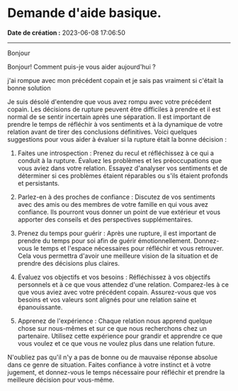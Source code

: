 # Demande d'aide basique.

**Date de création :** 2023-06-08 17:06:50

---



Bonjour

Bonjour! Comment puis-je vous aider aujourd'hui ?

j'ai rompue avec mon précédent copain et je sais pas vraiment si c'était la bonne solution

Je suis désolé d'entendre que vous avez rompu avec votre précédent copain. Les décisions de rupture peuvent être difficiles à prendre et il est normal de se sentir incertain après une séparation. Il est important de prendre le temps de réfléchir à vos sentiments et à la dynamique de votre relation avant de tirer des conclusions définitives. Voici quelques suggestions pour vous aider à évaluer si la rupture était la bonne décision :

1. Faites une introspection : Prenez du recul et réfléchissez à ce qui a conduit à la rupture. Évaluez les problèmes et les préoccupations que vous aviez dans votre relation. Essayez d'analyser vos sentiments et de déterminer si ces problèmes étaient réparables ou s'ils étaient profonds et persistants.

2. Parlez-en à des proches de confiance : Discutez de vos sentiments avec des amis ou des membres de votre famille en qui vous avez confiance. Ils pourront vous donner un point de vue extérieur et vous apporter des conseils et des perspectives supplémentaires.

3. Prenez du temps pour guérir : Après une rupture, il est important de prendre du temps pour soi afin de guérir émotionnellement. Donnez-vous le temps et l'espace nécessaires pour réfléchir et vous retrouver. Cela vous permettra d'avoir une meilleure vision de la situation et de prendre des décisions plus claires.

4. Évaluez vos objectifs et vos besoins : Réfléchissez à vos objectifs personnels et à ce que vous attendez d'une relation. Comparez-les à ce que vous aviez avec votre précédent copain. Assurez-vous que vos besoins et vos valeurs sont alignés pour une relation saine et épanouissante.

5. Apprenez de l'expérience : Chaque relation nous apprend quelque chose sur nous-mêmes et sur ce que nous recherchons chez un partenaire. Utilisez cette expérience pour grandir et apprendre ce que vous voulez et ce que vous ne voulez plus dans une relation future.

N'oubliez pas qu'il n'y a pas de bonne ou de mauvaise réponse absolue dans ce genre de situation. Faites confiance à votre instinct et à votre jugement, et donnez-vous le temps nécessaire pour réfléchir et prendre la meilleure décision pour vous-même.
